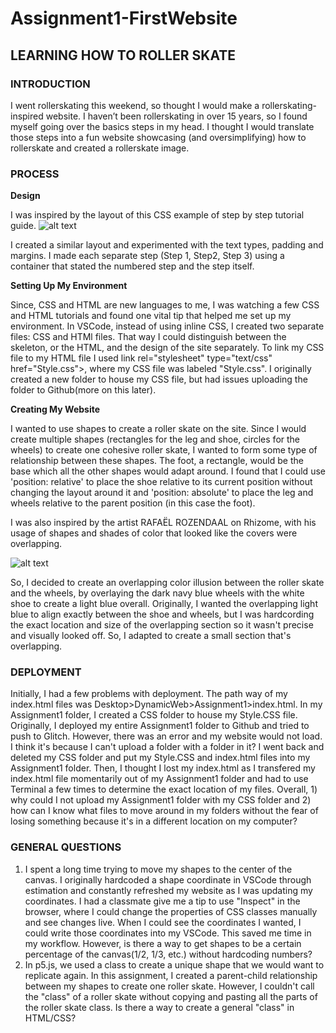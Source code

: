 # Assignment1-FirstWebsite

## LEARNING HOW TO ROLLER SKATE
### INTRODUCTION

I went rollerskating this weekend, so thought I would make a rollerskating-inspired website. I haven’t been rollerskating in over 15 years, so I found myself going over the basics steps in my head. I thought I would translate those steps into a fun website showcasing (and oversimplifying) how to rollerskate and created a rollerskate image.

### PROCESS
**Design**

I was inspired by the layout of this CSS example of step by step tutorial guide. 
![alt text](https://raw.githubusercontent.com/itp-dwd/2020-spring/master/assets/css__selectors-01.png)


I created a similar layout and experimented with the text types, padding and margins. I made each separate step (Step 1, Step2, Step 3) using a container that stated the numbered step and the step itself. 

**Setting Up My Environment**

Since, CSS and HTML are new languages to me, I was watching a few CSS and HTML tutorials and found one vital tip that helped me set up my environment. In VSCode, instead of using inline CSS, I created two separate files: CSS and HTMl files. That way I could distinguish between the skeleton, or the HTML, and the design of the site separately. To link my CSS file to my HTML file I used link rel="stylesheet" type="text/css" href="Style.css">, where my CSS file was labeled "Style.css". I originally 
created a new folder to house my CSS file, but had issues uploading the folder to Github(more on this later). 

**Creating My Website**

I wanted to use shapes to create a roller skate on the site. Since I would create multiple shapes (rectangles for the leg and shoe, circles for the wheels) to create one cohesive roller skate, I wanted to form some type of relationship between these shapes. The foot, a rectangle, would be the base which all the other shapes would adapt around. I found that I could use 'position: relative' to place the shoe relative to its current position without changing the layout around it and 'position: absolute' to place the leg and wheels relative to the parent position (in this case the foot).

I was also inspired by the artist RAFAËL ROZENDAAL on Rhizome, with his usage of shapes and shades of color that looked like the covers were overlapping. 

![alt text](https://artbase.rhizome.org/images/f/f4/Ca-2947.jpg)

So, I decided to create an overlapping color illusion between the roller skate and the wheels, by overlaying the dark navy blue wheels with the white shoe to create a light blue overall. Originally, I wanted the overlapping light blue to align exactly between the shoe and wheels, but I was hardcording the exact location and size of the overlapping section so it wasn't precise and visually looked off. So, I adapted to create a small section that's overlapping. 

### DEPLOYMENT

Initially, I had a few problems with deployment. The path way of my index.html files was Desktop>DynamicWeb>Assignment1>index.html. In my Assignment1 folder, I created a CSS folder to house my Style.CSS file. Originally, I deployed my entire Assignment1 folder to Github and tried to push to Glitch. However, there was an error and my website would not load. I think it's because I can't upload a folder with a folder in it? I went back and deleted my CSS folder and put my Style.CSS and index.html files into my  Assignment1 folder. Then, I thought I lost my index.html as I transfered my index.html file momentarily out of my Assignment1 folder and had to use Terminal a few times to determine the exact location of my files. Overall, 1) why could I not upload my Assignment1 folder with my CSS folder and 2) how can I know what files to move around in my folders without the fear of losing something because it's in a different location on my computer?

### GENERAL QUESTIONS

1. I spent a long time trying to move my shapes to the center of the canvas. I originally hardcoded a shape coordinate in VSCode through estimation and constantly refreshed my website as I was updating my coordinates. I had a classmate give me a tip to use "Inspect" in the browser, where I could change the properties of CSS classes manually and see changes live. When I could see the coordinates I wanted, I could write those coordinates into my VSCode. This saved  me time in my workflow. However, is there a way to get shapes to be a certain percentage of the canvas(1/2, 1/3, etc.) without hardcoding numbers?
2. In p5.js, we used a class to create a unique shape that we would want to replicate again. In this assignment, I created a parent-child relationship between my shapes to create one roller skate. However, I couldn't call the "class" of a roller skate without copying and pasting all the parts of the roller skate class. Is there a way to create a general "class" in HTML/CSS?



